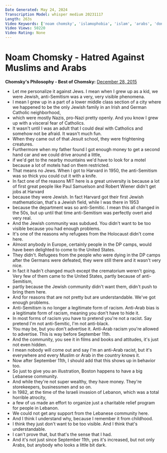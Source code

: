 ```yaml
---
Date Generated: May 24, 2024
Transcription Model: whisper medium 20231117
Length: 263s
Video Keywords: ['noam chomsky', 'islamophobia', 'islam', 'arabs', 'donald trump', 'bigotry', 'racism', 'new atheism', 'fox news']
Video Views: 50220
Video Rating: None
---
```


# Noam Chomsky - Hatred Against Muslims and Arabs
**Chomsky's Philosophy - Best of Chomsky:** [December 28, 2015](https://www.youtube.com/watch?v=F9UjXa9f8rY)
*  Let me personalize it against Jews. I mean when I grew up as a kid, we were Jewish, anti-Semitism was a very, very visible phenomena.
*  I mean I grew up in a part of a lower middle class section of a city where we happened to be the only Jewish family in an Irish and German Catholic neighborhood,
*  which were mostly Nazis, pro-Nazi pretty openly. And you know I grew up with a visceral fear of Catholics.
*  It wasn't until I was an adult that I could deal with Catholics and somehow not be afraid. It wasn't much fun.
*  When they came out of that Jesuit school, they were frightening creatures.
*  Furthermore when my father found I got enough money to get a second hand car and we could drive around a little,
*  if we'd get to the nearby mountains we'd have to look for a motel because a lot of motels had on them restricted.
*  That means no Jews. When I got to Harvard in 1950, the anti-Semitism was so thick you could cut it with a knife.
*  In fact one of the reasons MIT here is a great university is because a lot of first great people like Paul Samuelson and Robert Wiener didn't get jobs at Harvard
*  because they were Jewish. In fact Harvard got their first Jewish mathematician, that's a Jewish field, while I was there in 1953
*  because the department was so anti-Semitic. I mean this all changed in the 50s, but up until that time anti-Semitism was perfectly overt and very real.
*  And the Jewish community was subdued. You didn't want to be too visible because you had enough problems.
*  It's one of the reasons why refugees from the Holocaust didn't come here.
*  Almost anybody in Europe, certainly people in the DP camps, would have been delighted to come to the United States.
*  They didn't. Refugees from the people who were dying in the DP camps after the Germans were defeated, they were still there and it wasn't very nice.
*  In fact it hadn't changed much except the crematorium weren't going. Very few of them came to the United States, partly because of anti-Semitism,
*  partly because the Jewish community didn't want them, didn't push to bring them here.
*  And for reasons that are not pretty but are understandable. We've got enough problems.
*  Anti-Semitism is no longer a legitimate form of racism. Anti-Arab bias is a legitimate form of racism, meaning you don't have to hide it.
*  In most forms of racism you have to pretend you're not a racist. Say pretend I'm not anti-Semitic, I'm not anti-black.
*  You may be, but you don't advertise it. Anti-Arab racism you're allowed to advertise. This is way before September 11th.
*  And the community, you see it in films and books and attitudes, it's just not even hidden.
*  I mean nobody will come out and say I'm an anti-Arab racist, but it's everywhere and every Muslim or Arab in the country knows it.
*  Now after September 11th, I should add that this shows up in behavior too.
*  So just to give you an illustration, Boston happens to have a big Lebanese community.
*  And while they're not super wealthy, they have money. They're storekeepers, businessmen and so on.
*  In 1982, at the time of the Israeli invasion of Lebanon, which was a total horrible atrocity,
*  a few of us made an effort to organize just a charitable relief program for people in Lebanon.
*  We could not get any support from the Lebanese community here.
*  And I think I understand why, because I remember it from childhood.
*  I think they just don't want to be too visible. And I think that's understandable.
*  I can't prove that, but that's the sense that I had.
*  And it's not just since September 11th, yes it's increased, but not only Arabs, but anybody who looks a little bit dark.
